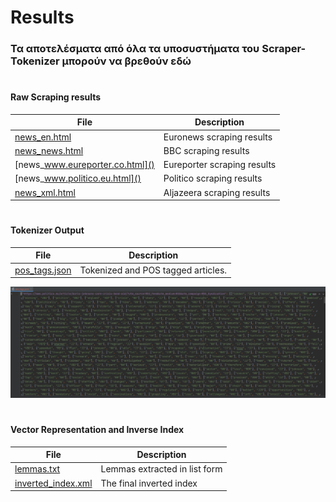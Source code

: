 # Results

### Τα αποτελέσματα από όλα τα υποσυστήματα του Scraper-Tokenizer μπορούν να βρεθούν εδώ

#

#### Raw Scraping results
| File    | Description |
| ----------- | ----------- |
| [news_en.html]()| Euronews scraping results |
| [news_news.html]()| BBC scraping results |
| [news_www.eureporter.co.html]()| Eureporter scraping results |
| [news_www.politico.eu.html]()| Politico scraping results |
| [news_xml.html]() | Aljazeera scraping results|
#
#### Tokenizer Output
| File    | Description |
| ----------- | ----------- |
| [pos_tags.json](https://github.com/evedour/scraper_tintin/blob/main/Scraper/NewsScrape/Results/pos_tags.json)| Tokenized and POS tagged articles. |

![](pos_tagged.jpg)
#

#### Vector Representation and Inverse Index
| File    | Description |
| ----------- | ----------- |
| [lemmas.txt]()| Lemmas extracted in list form |
| [inverted_index.xml]()| The final inverted index |

